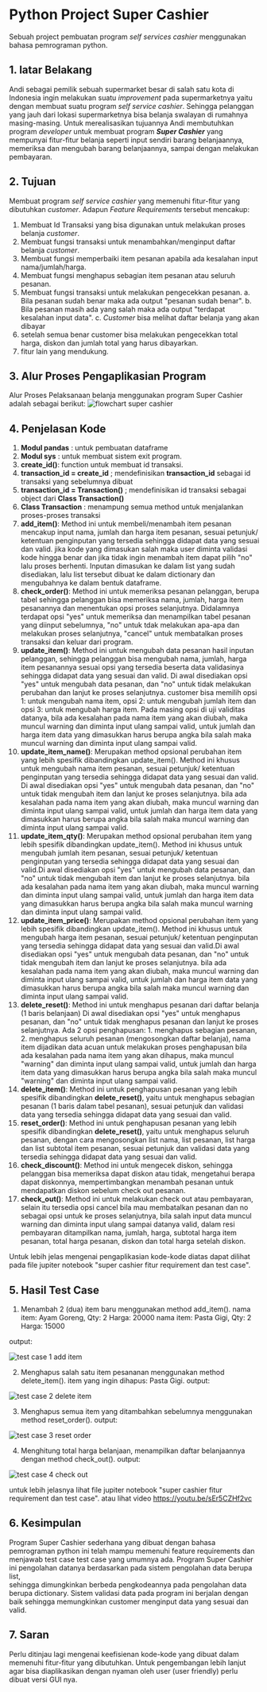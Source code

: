 # Python Project Super Cashier
Sebuah project pembuatan program _self services cashier_ menggunakan bahasa pemrograman python.
## 1. latar Belakang
Andi sebagai pemilik sebuah supermarket besar di salah satu kota di Indonesia ingin melakukan suatu _improvement_ 
pada supermarketnya yaitu dengan membuat suatu program _self service cashier_. 
Sehingga pelanggan yang jauh dari lokasi supermarketnya bisa belanja swalayan di rumahnya masing-masing.
Untuk merealisasikan tujuannya Andi membutuhkan program _developer_ untuk membuat 
program _**Super Cashier**_ yang mempunyai fitur-fitur belanja seperti input sendiri barang belanjaannya, 
memeriksa dan mengubah barang belanjaannya, sampai dengan melakukan pembayaran. 
## 2. Tujuan
Membuat program _self service cashier_ yang memenuhi fitur-fitur yang dibutuhkan _customer_.
Adapun _Feature Requirements_ tersebut mencakup:
1. Membuat Id Transaksi yang bisa digunakan untuk melakukan proses belanja _customer_.
2. Membuat fungsi transaksi untuk menambahkan/menginput daftar belanja _customer_.
3. Membuat fungsi memperbaiki item pesanan apabila ada kesalahan input nama/jumlah/harga.
4. Membuat fungsi menghapus sebagian item pesanan atau seluruh pesanan.
5. Membuat fungsi transaksi untuk melakukan pengecekkan pesanan.
   a. Bila pesanan sudah benar maka ada output "pesanan sudah benar".
   b. Bila pesanan masih ada yang salah maka ada output "terdapat kesalahan input data".
   c. _Customer_ bisa melihat daftar belanja yang akan dibayar
7. setelah semua benar customer bisa melakukan pengecekkan total harga, diskon 
   dan jumlah total yang harus dibayarkan.
8. fitur lain yang mendukung.
## 3.  Alur Proses Pengaplikasian Program
Alur Proses Pelaksanaan belanja menggunakan program Super Cashier adalah sebagai berikut:
![flowchart super cashier](https://github.com/indra2878/Python-Project-Super-Cashier/assets/129472057/1b0fb7ca-ec7f-4b01-a939-25d489a66a05)
## 4. Penjelasan Kode
1. <b>Modul pandas</b> : untuk pembuatan dataframe 
2. <b>Modul sys</b> : untuk membuat sistem exit program.
3. <b>create_id()</b>: function untuk membuat id transaksi. 
4. <b>transaction_id = create_id</b> ; mendefinisikan <b>transaction_id</b> sebagai id transaksi yang sebelumnya dibuat
5. <b>transaction_id = Transaction()</b> ; mendefinisikan id transaksi sebagai object dari <b>Class Transaction()</b> 
6. <b>Class Transaction</b> : menampung semua method untuk menjalankan proses-proses transaksi
7. <b>add_item()</b>:
Method ini untuk membeli/menambah item pesanan mencakup input nama, jumlah dan 
harga item pesanan, sesuai petunjuk/ ketentuan penginputan yang tersedia 
sehingga didapat data yang sesuai dan valid. jika kode yang dimasukan salah maka user 
diminta validasi kode hingga benar dan jika tidak ingin menambah item dapat pilih "no" 
lalu proses berhenti. Inputan dimasukan ke dalam list yang sudah disediakan, lalu
list tersebut dibuat ke dalam dictionary dan mengubahnya ke dalam bentuk dataframe.
8. <b>check_order()</b>:
Method ini untuk memeriksa pesanan pelanggan, berupa tabel 
sehingga pelanggan bisa memeriksa nama, jumlah, harga item pesanannya 
dan menentukan opsi proses selanjutnya. Didalamnya terdapat opsi "yes" 
untuk memeriksa dan menampilkan tabel pesanan yang diinput sebelumnya, 
"no" untuk tdak melakukan apa-apa dan melakukan proses selanjutnya, 
"cancel" untuk membatalkan proses transaksi dan keluar dari program.
9. <b>update_item()</b>:
Method ini untuk mengubah data pesanan hasil inputan pelanggan, 
sehingga pelanggan bisa mengubah nama, jumlah, harga item pesanannya 
sesuai opsi yang tersedia beserta data validasinya sehingga didapat
data yang sesuai dan valid. Di awal disediakan opsi "yes" untuk mengubah data pesanan,
dan "no" untuk tidak melakukan perubahan dan lanjut ke proses selanjutnya.
customer bisa memilih opsi 1: untuk mengubah nama item, opsi 2: untuk mengubah jumlah item 
dan opsi 3: untuk mengubah harga item. Pada masing opsi di uji validitas datanya, 
bila ada kesalahan pada nama item yang akan diubah, maka muncul warning dan diminta input ulang 
sampai valid, untuk jumlah dan harga item data yang dimasukkan harus berupa angka bila salah maka
muncul warning dan diminta input ulang sampai valid.
10. <b>update_item_name()</b>:
Merupakan method opsional perubahan item yang lebih spesifik dibandingkan update_item().
Method ini khusus untuk mengubah nama item pesanan, sesuai petunjuk/ ketentuan penginputan 
yang tersedia sehingga didapat data yang sesuai dan valid. Di awal disediakan opsi "yes" 
untuk mengubah data pesanan, dan "no" untuk tidak mengubah item dan lanjut ke proses selanjutnya.
bila ada kesalahan pada nama item yang akan diubah, maka muncul warning dan diminta input ulang 
sampai valid, untuk jumlah dan harga item data yang dimasukkan harus berupa angka bila salah maka
muncul warning dan diminta input ulang sampai valid.
11. <b>update_item_qty()</b>:
Merupakan method opsional perubahan item yang lebih spesifik dibandingkan update_item().
Method ini khusus untuk mengubah jumlah item pesanan, sesuai petunjuk/ ketentuan penginputan
yang tersedia sehingga didapat data yang sesuai dan valid.Di awal disediakan opsi "yes" 
untuk mengubah data pesanan, dan "no" untuk tidak mengubah item dan lanjut ke proses selanjutnya.
bila ada kesalahan pada nama item yang akan diubah, maka muncul warning dan diminta input ulang 
sampai valid, untuk jumlah dan harga item data yang dimasukkan harus berupa angka bila salah maka
muncul warning dan diminta input ulang sampai valid.
12. <b>update_item_price()</b>:
Merupakan method opsional perubahan item yang lebih spesifik dibandingkan update_item().
Method ini khusus untuk mengubah harga item pesanan, sesuai petunjuk/ ketentuan penginputan
yang tersedia sehingga didapat data yang sesuai dan valid.Di awal disediakan opsi "yes" 
untuk mengubah data pesanan, dan "no" untuk tidak mengubah item dan lanjut ke proses selanjutnya.
bila ada kesalahan pada nama item yang akan diubah, maka muncul warning dan diminta input ulang 
sampai valid, untuk jumlah dan harga item data yang dimasukkan harus berupa angka bila salah maka
muncul warning dan diminta input ulang sampai valid.
13. <b>delete_reset()</b>:
Method ini untuk menghapus pesanan dari daftar belanja  (1 baris belanjaan) Di awal disediakan 
opsi "yes" untuk menghapus pesanan, dan "no" untuk tidak menghapus pesanan dan lanjut ke proses 
selanjutnya. Ada 2 opsi penghapusan: 1. menghapus sebagian  pesanan, 2. menghapus seluruh pesanan 
(mengosongkan daftar belanja), nama item dijadikan data acuan untuk melakukan proses penghapusan
bila ada kesalahan pada nama item yang akan dihapus, maka muncul "warning" dan diminta input ulang 
sampai valid, untuk jumlah dan harga item data yang dimasukkan harus berupa angka bila salah maka
muncul "warning" dan diminta input ulang sampai valid.
14. <b>delete_item()</b>:
Method ini untuk penghapusan pesanan yang lebih spesifik dibandingkan <b>delete_reset()</b>, 
yaitu untuk menghapus sebagian pesanan (1 baris dalam tabel pesanan), sesuai petunjuk 
dan validasi data yang tersedia sehingga didapat data yang sesuai dan valid.
15. <b>reset_order()</b>:
 Method ini untuk penghapusan pesanan yang lebih spesifik dibandingkan 
 <b>delete_reset()</b>, yaitu untuk menghapus seluruh pesanan, dengan cara mengosongkan 
 list nama, list pesanan, list harga dan list subtotal item pesanan,
 sesuai petunjuk dan validasi data yang tersedia sehingga didapat data yang sesuai 
 dan valid.
16. <b>check_discount()</b>:
Method ini untuk mengecek diskon, sehingga pelanggan bisa memeriksa 
dapat diskon atau tidak, mengetahui berapa dapat diskonnya, mempertimbangkan 
menambah pesanan untuk mendapatkan diskon sebelum check out pesanan.
17. <b>check_out()</b>:
Method ini untuk melakukan check out atau pembayaran, selain itu tersedia opsi 
cancel bila mau membatalkan pesanan dan no sebagai opsi untuk ke proses selanjutnya, 
bila salah input data muncul warning dan diminta input ulang sampai datanya valid,
dalam resi pembayaran ditampilkan nama, jumlah, harga, subtotal harga item pesanan, 
total harga pesanan, diskon dan total harga setelah diskon.

Untuk lebih jelas mengenai pengaplikasian kode-kode diatas dapat dilihat pada file jupiter notebook
"super cashier fitur requirement dan test case".

## 5. Hasil Test Case
1. Menambah 2 (dua) item baru menggunakan method add_item().
nama item: Ayam Goreng, Qty: 2 Harga: 20000
nama item: Pasta Gigi, Qty: 2 Harga: 15000

output:

![test case 1 add item](https://github.com/indra2878/Python-Project-Super-Cashier/assets/129472057/f3fe399a-ad9b-4f1b-865e-5096f613cfa2)

2. Menghapus salah satu item pesananan menggunakan method delete_item().
item yang ingin dihapus: Pasta Gigi.
output:

![test case 2 delete item](https://github.com/indra2878/Python-Project-Super-Cashier/assets/129472057/c18dc2be-03b2-4223-9393-67e5f3ca8bda)

3. Menghapus semua item yang ditambahkan sebelumnya menggunakan method reset_order().
output:

![test case 3 reset order](https://github.com/indra2878/Python-Project-Super-Cashier/assets/129472057/86593995-5355-43ca-874f-6decf1427217)

4. Menghitung total harga belanjaan, menampilkan daftar belanjaannya dengan method check_out().
output:

![test case 4 check out](https://github.com/indra2878/Python-Project-Super-Cashier/assets/129472057/94bb1724-2b8c-4572-916c-f30a3e57589f)

untuk lebih jelasnya lihat file jupiter notebook "super cashier fitur requirement dan test case".
atau lihat video https://youtu.be/sEr5CZHf2vc
## 6. Kesimpulan
Program Super Cashier sederhana yang dibuat dengan bahasa pemrograman python ini
telah mampu memenuhi feature requirements dan menjawab test case test case yang umumnya ada.
Program Super Cashier ini pengolahan datanya berdasarkan pada sistem pengolahan data berupa list,  
sehingga dimungkinkan berbeda pengkodeannya pada pengolahan data berupa dictionary.
Sistem validasi data pada program ini berjalan dengan baik sehingga memungkinkan customer menginput data yang sesuai dan valid.

## 7. Saran
Perlu ditinjau lagi mengenai keefisienan kode-kode yang dibuat dalam memenuhi fitur-fitur yang dibutuhkan.
Untuk pengembangan lebih lanjut agar bisa diaplikasikan dengan nyaman oleh user (user friendly) perlu dibuat versi GUI nya.
